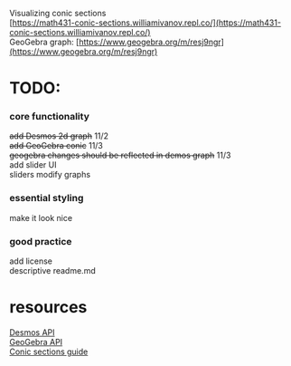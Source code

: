 Visualizing conic sections   
[https://math431-conic-sections.williamivanov.repl.co/](https://math431-conic-sections.williamivanov.repl.co/)  
GeoGebra graph: [https://www.geogebra.org/m/resj9ngr](https://www.geogebra.org/m/resj9ngr)  

# TODO:
### core functionality
~~add Desmos 2d graph~~ 11/2  
~~add GeoGebra conic~~ 11/3  
~~geogebra changes should be reflected in demos graph~~ 11/3  
add slider UI  
sliders modify graphs  
### essential styling
make it look nice  
### good practice
add license  
descriptive readme.md  

# resources
[Desmos API](https://www.desmos.com/api/v1.7/docs/index.html)  
[GeoGebra API](https://wiki.geogebra.org/en/Reference:GeoGebra_Apps_API#Construction_.2F_User_Interface)  
[Conic sections guide](https://www.onemathematicalcat.org/Math/Precalculus_obj/conicStuffWhy.htm)  

